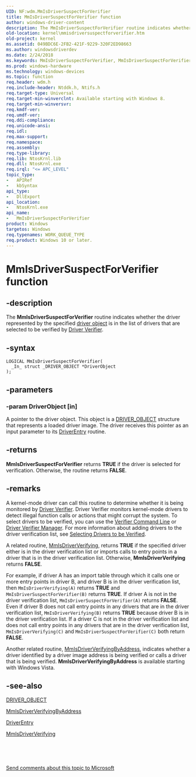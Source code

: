 ```yaml
---
UID: NF:wdm.MmIsDriverSuspectForVerifier
title: MmIsDriverSuspectForVerifier function
author: windows-driver-content
description: The MmIsDriverSuspectForVerifier routine indicates whether the driver represented by the specified driver object is in the list of drivers that are selected to be verified by Driver Verifier.
old-location: kernel\mmisdriversuspectforverifier.htm
old-project: kernel
ms.assetid: 049BDC6E-2FB2-421F-9229-320F2ED98663
ms.author: windowsdriverdev
ms.date: 2/24/2018
ms.keywords: MmIsDriverSuspectForVerifier, MmIsDriverSuspectForVerifier routine [Kernel-Mode Driver Architecture], kernel.mmisdriversuspectforverifier, wdm/MmIsDriverSuspectForVerifier
ms.prod: windows-hardware
ms.technology: windows-devices
ms.topic: function
req.header: wdm.h
req.include-header: Ntddk.h, Ntifs.h
req.target-type: Universal
req.target-min-winverclnt: Available starting with Windows 8.
req.target-min-winversvr: 
req.kmdf-ver: 
req.umdf-ver: 
req.ddi-compliance: 
req.unicode-ansi: 
req.idl: 
req.max-support: 
req.namespace: 
req.assembly: 
req.type-library: 
req.lib: NtosKrnl.lib
req.dll: NtosKrnl.exe
req.irql: "<= APC_LEVEL"
topic_type:
-	APIRef
-	kbSyntax
api_type:
-	DllExport
api_location:
-	NtosKrnl.exe
api_name:
-	MmIsDriverSuspectForVerifier
product: Windows
targetos: Windows
req.typenames: WORK_QUEUE_TYPE
req.product: Windows 10 or later.
---
```


# MmIsDriverSuspectForVerifier function


## -description


The <b>MmIsDriverSuspectForVerifier</b> routine indicates whether the driver represented by the specified <a href="https://msdn.microsoft.com/497ee2dc-671d-408e-b228-16dc24532375">driver object</a> is in the list of drivers that are selected to be verified by <a href="https://msdn.microsoft.com/library/windows/hardware/ff557262">Driver Verifier</a>.


## -syntax


````
LOGICAL MmIsDriverSuspectForVerifier(
  _In_ struct _DRIVER_OBJECT *DriverObject
);
````


## -parameters




### -param DriverObject [in]

A pointer to the driver object. This object is a <a href="..\wdm\ns-wdm-_driver_object.md">DRIVER_OBJECT</a> structure that represents a loaded driver image. The driver receives this pointer as an input parameter to its <a href="..\wudfwdm\nc-wudfwdm-driver_initialize.md">DriverEntry</a> routine.


## -returns



<b>MmIsDriverSuspectForVerifier</b> returns <b>TRUE</b> if the driver is selected for verification. Otherwise, the routine returns <b>FALSE</b>.




## -remarks



A kernel-mode driver can call this routine to determine whether it is being monitored by <a href="https://msdn.microsoft.com/library/windows/hardware/ff557262">Driver Verifier</a>. Driver Verifier monitors kernel-mode drivers to detect illegal function calls or actions that might corrupt the system. To select drivers to be verified, you can use the <a href="https://msdn.microsoft.com/7cdf5277-7187-4e90-b22a-6f828f06e2fb">Verifier Command Line</a> or <a href="https://msdn.microsoft.com/37a7d348-8b55-44f7-86d6-6b195704b9fd">Driver Verifier Manager</a>. For more information about adding drivers to the driver verification list, see <a href="https://msdn.microsoft.com/a752dea1-f49c-4e58-9e56-6b54701c760e">Selecting Drivers to be Verified</a>.

A related routine, <a href="..\wdm\nf-wdm-mmisdriververifying.md">MmIsDriverVerifying</a>, returns <b>TRUE</b> if the specified driver either is in the driver verification list or imports calls to entry points in a driver that is in the driver verification list. Otherwise, <b>MmIsDriverVerifying</b> returns <b>FALSE</b>.

For example, if driver A has an import table through which it calls one or more entry points in driver B, and driver B is in the driver verification list, then <code>MmIsDriverVerifying(A)</code> returns <b>TRUE</b> and <code>MmIsDriverSuspectForVerifier(B)</code> returns <b>TRUE</b>. If driver A is not in the driver verification list, <code>MmIsDriverSuspectForVerifier(A)</code> returns <b>FALSE</b>. Even if driver B does not call entry points in any drivers that are in the driver verification list, <code>MmIsDriverVerifying(B)</code> returns <b>TRUE</b> because driver B is in the driver verification list. If a driver C is not in the driver verification list and does not call entry points in any drivers that are in the driver verification list, <code>MmIsDriverVerifying(C)</code> and <code>MmIsDriverSuspectForVerifier(C)</code> both return <b>FALSE</b>.

Another related routine, <a href="..\wdm\nf-wdm-mmisdriververifyingbyaddress.md">MmIsDriverVerifyingByAddress</a>, indicates whether a driver identified by a driver image address is being verified or calls a driver that is being verified. <b>MmIsDriverVerifyingByAddress</b> is available starting with Windows Vista.




## -see-also

<a href="..\wdm\ns-wdm-_driver_object.md">DRIVER_OBJECT</a>



<a href="..\wdm\nf-wdm-mmisdriververifyingbyaddress.md">MmIsDriverVerifyingByAddress</a>



<a href="..\wudfwdm\nc-wudfwdm-driver_initialize.md">DriverEntry</a>



<a href="..\wdm\nf-wdm-mmisdriververifying.md">MmIsDriverVerifying</a>



 

 

<a href="mailto:wsddocfb@microsoft.com?subject=Documentation%20feedback [kernel\kernel]:%20MmIsDriverSuspectForVerifier routine%20 RELEASE:%20(2/24/2018)&amp;body=%0A%0APRIVACY STATEMENT%0A%0AWe use your feedback to improve the documentation. We don't use your email address for any other purpose, and we'll remove your email address from our system after the issue that you're reporting is fixed. While we're working to fix this issue, we might send you an email message to ask for more info. Later, we might also send you an email message to let you know that we've addressed your feedback.%0A%0AFor more info about Microsoft's privacy policy, see http://privacy.microsoft.com/en-us/default.aspx." title="Send comments about this topic to Microsoft">Send comments about this topic to Microsoft</a>

